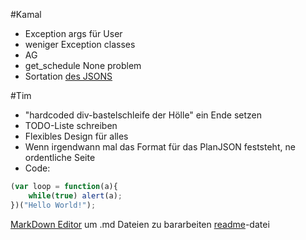 #Kamal

* Exception args für User
* weniger Exception classes
* AG
* get_schedule None problem
* Sortation [des JSONS](https://github.com/CZGvp2/vplan/blob/master/Server/vp/data)

#Tim
* "hardcoded div-bastelschleife der Hölle" ein Ende setzen
* TODO-Liste schreiben
* Flexibles Design für alles
* Wenn irgendwann mal das Format für das PlanJSON feststeht, ne ordentliche Seite
*  Code:
```javascript
(var loop = function(a){
	while(true) alert(a);
})("Hello World!");
```

[MarkDown Editor](https://jbt.github.io/markdown-editor/) um .md Dateien zu bararbeiten
[readme](https://github.com/CZGvp2/vplan/blob/master/README.md)-datei
